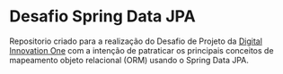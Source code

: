 # Desafio Spring Data JPA  
Repositorio criado para a realização do Desafio de Projeto da [Digital Innovation One](https://www.dio.me/en) com a intenção de patraticar os principais conceitos de mapeamento objeto relacional (ORM) usando o Spring Data JPA.
